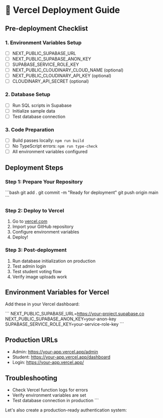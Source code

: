 # 🚀 Vercel Deployment Guide

## Pre-deployment Checklist

### 1. Environment Variables Setup
- [ ] NEXT_PUBLIC_SUPABASE_URL
- [ ] NEXT_PUBLIC_SUPABASE_ANON_KEY  
- [ ] SUPABASE_SERVICE_ROLE_KEY
- [ ] NEXT_PUBLIC_CLOUDINARY_CLOUD_NAME (optional)
- [ ] NEXT_PUBLIC_CLOUDINARY_API_KEY (optional)
- [ ] CLOUDINARY_API_SECRET (optional)

### 2. Database Setup
- [ ] Run SQL scripts in Supabase
- [ ] Initialize sample data
- [ ] Test database connection

### 3. Code Preparation
- [ ] Build passes locally: `npm run build`
- [ ] No TypeScript errors: `npm run type-check`
- [ ] All environment variables configured

## Deployment Steps

### Step 1: Prepare Your Repository
\`\`\`bash
git add .
git commit -m "Ready for deployment"
git push origin main
\`\`\`

### Step 2: Deploy to Vercel
1. Go to [vercel.com](https://vercel.com)
2. Import your GitHub repository
3. Configure environment variables
4. Deploy!

### Step 3: Post-deployment
1. Run database initialization on production
2. Test admin login
3. Test student voting flow
4. Verify image uploads work

## Environment Variables for Vercel

Add these in your Vercel dashboard:

\`\`\`
NEXT_PUBLIC_SUPABASE_URL=https://your-project.supabase.co
NEXT_PUBLIC_SUPABASE_ANON_KEY=your-anon-key
SUPABASE_SERVICE_ROLE_KEY=your-service-role-key
\`\`\`

## Production URLs
- Admin: https://your-app.vercel.app/admin
- Student: https://your-app.vercel.app/dashboard
- Login: https://your-app.vercel.app/

## Troubleshooting
- Check Vercel function logs for errors
- Verify environment variables are set
- Test database connection in production
\`\`\`

Let's also create a production-ready authentication system:
